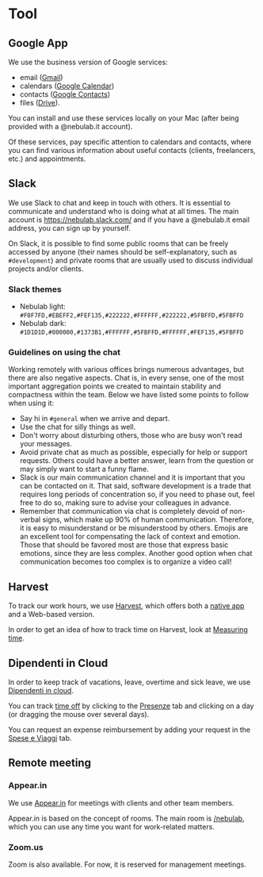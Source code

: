 # Tool

## Google App

We use the business version of Google services:

- email ([Gmail](https://mail.google.com))
- calendars ([Google Calendar](https://www.google.com/calendar/))
- contacts ([Google Contacts](https://www.google.com/contacts/))
- files ([Drive](https://drive.google.com)).

You can install and use these services locally on your Mac (after being provided with a
@nebulab.it account).

Of these services, pay specific attention to calendars and contacts, where you can find various
information about useful contacts (clients, freelancers, etc.) and appointments.

## Slack

We use Slack to chat and keep in touch with others. It is essential to communicate and understand
who is doing what at all times. The main account is https://nebulab.slack.com/ and if you have a
@nebulab.it email address, you can sign up by yourself.

On Slack, it is possible to find some public rooms that can be freely accessed by anyone (their
names should be self-explanatory, such as `#development`) and private rooms that are usually used to
discuss individual projects and/or clients.

### Slack themes

- Nebulab light: `#F0F7FD,#EBEFF2,#FEF135,#222222,#FFFFFF,#222222,#5FBFFD,#5FBFFD`
- Nebulab dark: `#1D1D1D,#000000,#1373B1,#FFFFFF,#5FBFFD,#FFFFFF,#FEF135,#5FBFFD`

### Guidelines on using the chat

Working remotely with various offices brings numerous advantages, but there are also negative
aspects. Chat is, in every sense, one of the most important aggregation points we created to
maintain stability and compactness within the team. Below we have listed some points to follow when
using it:

- Say hi in `#general` when we arrive and depart.
- Use the chat for silly things as well.
- Don't worry about disturbing others, those who are busy won't read your messages.
- Avoid private chat as much as possible, especially for help or support requests. Others could
  have a better answer, learn from the question or may simply want to start a funny flame.
- Slack is our main communication channel and it is important that you can be contacted on it. That
  said, software development is a trade that requires long periods of concentration so, if you need
  to phase out, feel free to do so, making sure to advise your colleagues in advance.
- Remember that communication via chat is completely devoid of non-verbal signs, which make up 90%
  of human communication. Therefore, it is easy to misunderstand or be misunderstood by others.
  Emojis are an excellent tool for compensating the lack of context and emotion. Those that should
  be favored most are those that express basic emotions, since they are less complex. Another good
  option when chat communication becomes too complex is to organize a video call!

## Harvest

To track our work hours, we use [Harvest](https://nebulab.harvestapp.com/), which offers both a 
[native app](https://www.getharvest.com/apps) and a Web-based version.

In order to get an idea of how to track time on Harvest, look at
[Measuring time](https://github.com/nebulab/playbook/blob/master/how-we-work/tracking-time.md).

## Dipendenti in Cloud

In order to keep track of vacations, leave, overtime and sick leave, we use
[Dipendenti in cloud](https://secure.dipendentincloud.it/app/dashboard).

You can track [time off](https://github.com/nebulab/playbook/blob/master/processes/paid-time-off-and-overtime.md) 
by clicking to the [Presenze](https://secure.dipendentincloud.it/app/timesheet) tab and clicking on 
a day (or dragging the mouse over several days).

You can request an expense reimbursement by adding your request in the 
[Spese e Viaggi](https://secure.dipendentincloud.it/app/expenses) tab.

## Remote meeting

### Appear.in

We use [Appear.in](https://appear.in/) for meetings with clients and other team members.

Appear.in is based on the concept of rooms. The main room is [/nebulab](https://appear.in/nebulab),
which you can use any time you want for work-related matters.

### Zoom.us

Zoom is also available. For now, it is reserved for management meetings.
